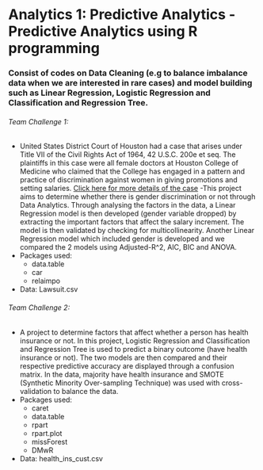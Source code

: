 # **Analytics 1: Predictive Analytics - Predictive Analytics using R programming**

### Consist of codes on Data Cleaning (e.g to balance imbalance data when we are interested in rare cases) and model building such as Linear Regression, Logistic Regression and Classification and Regression Tree.

###### Team Challenge 1:
  - United States District Court of Houston had a case that arises under Title VII of the Civil Rights Act of 1964, 42 U.S.C. 200e et seq.  The plaintiffs in this case were all female doctors at Houston College of Medicine who claimed that the College has engaged in a pattern and practice of discrimination against women in giving promotions and setting salaries. [Click here for more details of the case](https://www.kaggle.com/hjmjerry/gender-discrimination/home)
  -This project aims to determine whether there is gender discrimination or not through Data Analytics. Through analysing the factors in the data, a Linear Regression model is then developed (gender variable dropped) by extracting the important factors that affect the salary increment. The model is then validated by checking for multicollinearity. Another Linear Regression model which included gender is developed and we compared the 2 models using Adjusted-R^2, AIC, BIC and ANOVA.
  - Packages used:
    - data.table
    - car
    - relaimpo
  - Data: Lawsuit.csv

###### Team Challenge 2: 
  - A project to determine factors that affect whether a person has health insurance or not. In this project, Logistic Regression and Classification and Regression Tree is used to predict a binary outcome (have health insurance or not). The two models are then compared and their respective predictive accuracy are displayed through a confusion matrix. In the data, majority have health insurance and SMOTE (Synthetic Minority Over-sampling Technique) was used with cross-validation to balance the data.
  - Packages used:
    - caret
    - data.table
    - rpart
    - rpart.plot
    - missForest
    - DMwR
  - Data: health_ins_cust.csv
